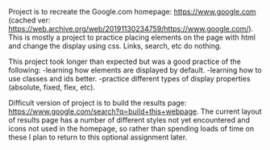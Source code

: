 Project is to recreate the Google.com homepage: https://www.google.com (cached ver: https://web.archive.org/web/20191130234759/https://www.google.com/). This is mostly a project to practice placing elements on the page with html and change the display using css. Links, search, etc do nothing.

This project took longer than expected but was a good practice of the following:
-learning how elements are displayed by default.
-learning how to use classes and ids better.
-practice different types of display properties (absolute, fixed, flex, etc).

Difficult version of project is to build the results page: https://www.google.com/search?q=build+this+webpage. The current layout of results page has a number of different styles not yet encountered and icons not used in the homepage, so rather than spending loads of time on these I plan to return to this optional assignment later.